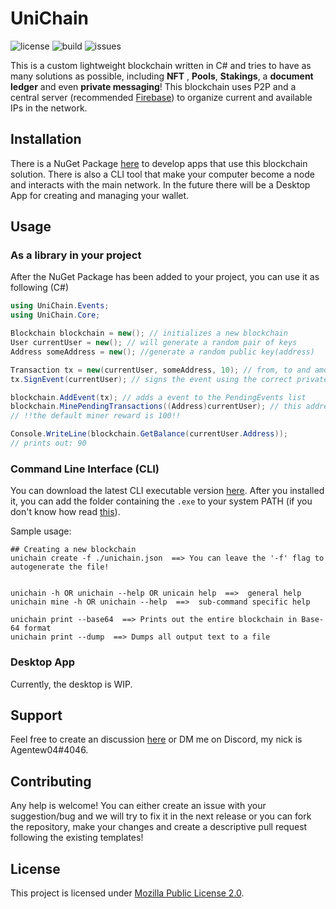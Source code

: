 # UniChain
![license](https://img.shields.io/github/license/Agentew04/UniChain)
![build](https://img.shields.io/github/workflow/status/Agentew04/UniChain/.NET)
![issues](https://img.shields.io/github/issues/Agentew04/UniChain)

This is a custom lightweight blockchain written in C# and tries to have
as many solutions as possible, including **NFT** , **Pools**, **Stakings**,
a **document ledger** and even **private messaging**! This blockchain
uses P2P and a central server (recommended [Firebase](https://firebase.google.com/docs/database))
to organize current and available IPs in the network.


## Installation

There is a NuGet Package [here]() to develop apps that use this
blockchain solution. There is also a CLI tool that make your computer
become a node and interacts with the main network. In the future
there will be a Desktop App for creating and managing your wallet.


## Usage

### As a library in your project

After the NuGet Package has been added to your project, you can
use it as following (C#)

```cs
using UniChain.Events;
using UniChain.Core;

Blockchain blockchain = new(); // initializes a new blockchain
User currentUser = new(); // will generate a random pair of keys
Address someAddress = new(); //generate a random public key(address)

Transaction tx = new(currentUser, someAddress, 10); // from, to and amount
tx.SignEvent(currentUser); // signs the event using the correct private key

blockchain.AddEvent(tx); // adds a event to the PendingEvents list
blockchain.MinePendingTransactions((Address)currentUser); // this address will receive the miner bonus
// !!the default miner reward is 100!!

Console.WriteLine(blockchain.GetBalance(currentUser.Address));
// prints out: 90
```

### Command Line Interface (CLI)

You can download the latest CLI executable version [here](https://github.com/Agentew04/Unichain/releases/latest).
After you installed it, you can add the folder containing the `.exe` to your system PATH (if you don't know how read [this](https://docs.microsoft.com/en-us/previous-versions/office/developer/sharepoint-2010/ee537574(v=office.14)#to-add-a-path-to-the-path-environment-variable)).

Sample usage:
```
## Creating a new blockchain
unichain create -f ./unichain.json  ==> You can leave the '-f' flag to autogenerate the file!


unichain -h OR unichain --help OR unicain help  ==>  general help
unichain mine -h OR unichain --help  ==>  sub-command specific help

unichain print --base64  ==> Prints out the entire blockchain in Base-64 format
unichain print --dump  ==> Dumps all output text to a file
```

### Desktop App

Currently, the desktop is WIP.

## Support

Feel free to create an discussion [here](https://github.com/Agentew04/UniChain/discussions) or
DM me on Discord, my nick is Agentew04#4046.

## Contributing

Any help is welcome! You can either create an issue with your 
suggestion/bug and we will try to fix it in the next release 
or you can fork the repository, make your changes and create a 
descriptive pull request following the existing templates!

## License

This project is licensed under [Mozilla Public License 2.0](https://github.com/Agentew04/UniChain/blob/6c714c0e5e2ac241e2bffd99cd9453e0b99b275b/LICENSE).
